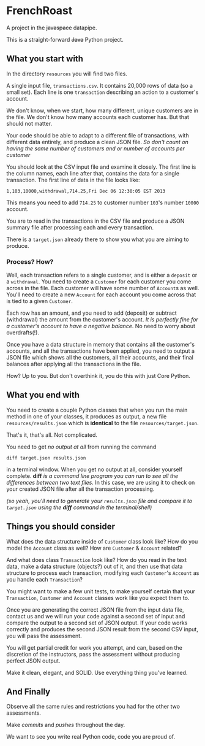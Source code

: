 # FrenchRoast

A project in the ~~javaspace~~ datapipe.

This is a straight-forward ~~Java~~ Python project.

## What you start with

In the directory `resources` you will find two files.

A single input file, `transactions.csv`.
It contains 20,000 rows of data (so a small set).
Each line is one `transaction` describing an action to a customer's account.

We don't know, when we start, how many different, unique customers are in the file.
We don't know how many accounts each customer has.
But that should not matter.

Your code should be able to adapt to a different file of transactions, with different data
entirely, and produce a clean JSON file.
_So don't count on having the same number of customers and or number of accounts per customer_

You should look at the CSV input file and examine it closely.
The first line is the column names, each line after that, contains the data for a single transaction.
The first line of data in the file looks like:

```
1,103,10000,withdrawal,714.25,Fri Dec 06 12:30:05 EST 2013
```

This means you need to add `714.25` to customer number `103`'s number `10000` account.

You are to read in the transactions in the CSV file and produce a JSON summary file after
processing each and every transaction.

There is a `target.json` already there to show you
what you are aiming to produce.

### Process? How?

Well, each transaction refers to a single customer, and is either a `deposit` or a `withdrawal`.
You need to create a `Customer` for each customer you come across in the file.
Each customer will have some number of `Account`s as well.
You'll need to create a new `Account` for each account you come across that is tied to a given `Customer`.

Each row has an amount, and you need to add (deposit) or subtract (withdrawal) the amount from the customer's account.
_It is perfectly fine for a customer's account to have a negative balance_.
No need to worry about overdrafts(!).

Once you have a data structure in memory that contains all the customer's accounts, and all the transactions have been applied, you need to output a JSON file which shows all the customers, all their accounts, and their final balances after applying all the transactions in the file.

How? Up to you. But don't overthink it, you do this with just Core Python.

## What you end with

You need to create a couple Python classes that when you run the main method in one of your
classes, it produces as output, a new file `resources/results.json` which is __identical__ to the file `resources/target.json`.

That's it, that's all. Not complicated.

You need to get _no output at all_ from running the command
```
diff target.json results.json
```
in a terminal window. 
When you get no output at all, consider yourself complete.
__diff__ _is a command line program you can run to see all the differences between two text files._
In this case, we are using it to check on your created JSON file after all the transaction processing.

_(so yeah, you'll need to generate your `results.json` file and compare it to `target.json` using the __diff__ command in the terminal/shell)_

## Things you should consider

What does the data structure inside of `Customer` class look like? How do you model the `Account` class as well? How are `Customer` & `Account` related?

And what does class `Transaction` look like? How do you read in the text data, make a data structure (objects?) out of it, and then use that data structure to process each transaction, modifying each `Customer`'s `Account` as you handle each `Transaction`?

You might want to make a few unit tests, to make yourself certain that your `Transaction`, `Customer` and `Account` classes work like you expect them to.

Once you are generating the correct JSON file from the input data file, contact us and
we will run your code against a second set of input and compare the output to a second set of JSON output. If your code works correctly and produces the second JSON result from the second CSV input, you will pass the assessment.

You will get partial credit for work you attempt, and can, based on the discretion of the instructors, pass the assessment without producing perfect JSON output. 

Make it clean, elegant, and SOLID. Use everything thing you've learned.

## And Finally

Observe all the same rules and restrictions you had for the other two assessments.

Make _commits_ and _pushes_ throughout the day.

We want to see you write real Python code, code you are proud of.
